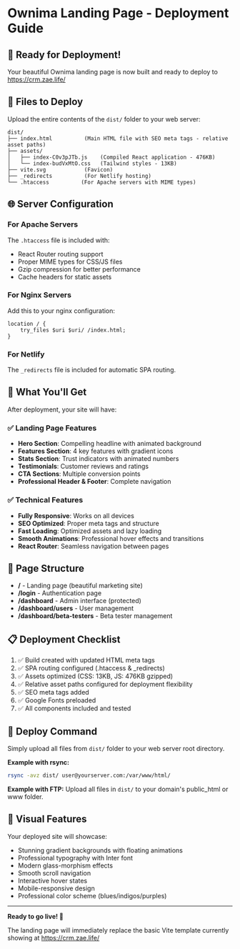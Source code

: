 # Ownima Landing Page - Deployment Guide

## 🚀 Ready for Deployment!

Your beautiful Ownima landing page is now built and ready to deploy to https://crm.zae.life/

## 📁 Files to Deploy

Upload the entire contents of the `dist/` folder to your web server:

```
dist/
├── index.html          (Main HTML file with SEO meta tags - relative asset paths)
├── assets/
│   ├── index-C0v3pJTb.js    (Compiled React application - 476KB)
│   └── index-budVxMtO.css   (Tailwind styles - 13KB)
├── vite.svg            (Favicon)
├── _redirects          (For Netlify hosting)
└── .htaccess          (For Apache servers with MIME types)
```

## 🌐 Server Configuration

### For Apache Servers
The `.htaccess` file is included with:
- React Router routing support
- Proper MIME types for CSS/JS files
- Gzip compression for better performance
- Cache headers for static assets

### For Nginx Servers
Add this to your nginx configuration:

```nginx
location / {
    try_files $uri $uri/ /index.html;
}
```

### For Netlify
The `_redirects` file is included for automatic SPA routing.

## 🎯 What You'll Get

After deployment, your site will have:

### ✅ Landing Page Features
- **Hero Section**: Compelling headline with animated background
- **Features Section**: 4 key features with gradient icons
- **Stats Section**: Trust indicators with animated numbers  
- **Testimonials**: Customer reviews and ratings
- **CTA Sections**: Multiple conversion points
- **Professional Header & Footer**: Complete navigation

### ✅ Technical Features
- **Fully Responsive**: Works on all devices
- **SEO Optimized**: Proper meta tags and structure
- **Fast Loading**: Optimized assets and lazy loading
- **Smooth Animations**: Professional hover effects and transitions
- **React Router**: Seamless navigation between pages

## 🔗 Page Structure

- **/** - Landing page (beautiful marketing site)
- **/login** - Authentication page  
- **/dashboard** - Admin interface (protected)
- **/dashboard/users** - User management
- **/dashboard/beta-testers** - Beta tester management

## 📋 Deployment Checklist

1. ✅ Build created with updated HTML meta tags
2. ✅ SPA routing configured (.htaccess & _redirects)  
3. ✅ Assets optimized (CSS: 13KB, JS: 476KB gzipped)
4. ✅ Relative asset paths configured for deployment flexibility
5. ✅ SEO meta tags added
6. ✅ Google Fonts preloaded
7. ✅ All components included and tested

## 🚀 Deploy Command

Simply upload all files from `dist/` folder to your web server root directory.

**Example with rsync:**
```bash
rsync -avz dist/ user@yourserver.com:/var/www/html/
```

**Example with FTP:**
Upload all files in `dist/` to your domain's public_html or www folder.

## 🎨 Visual Features

Your deployed site will showcase:
- Stunning gradient backgrounds with floating animations
- Professional typography with Inter font
- Modern glass-morphism effects
- Smooth scroll navigation
- Interactive hover states
- Mobile-responsive design
- Professional color scheme (blues/indigos/purples)

---

**Ready to go live! 🎉** 

The landing page will immediately replace the basic Vite template currently showing at https://crm.zae.life/